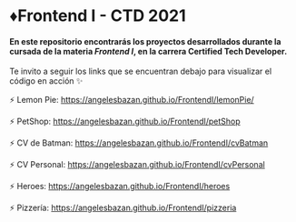 # ♦Frontend I - CTD 2021

#### En este repositorio encontrarás los proyectos desarrollados durante la cursada de la materia *Frontend I*, en la carrera  **Certified Tech Developer**.

Te invito a seguir los links que se encuentran debajo para visualizar el código en acción ✨

⚡ Lemon Pie: https://angelesbazan.github.io/FrontendI/lemonPie/

⚡ PetShop: https://angelesbazan.github.io/FrontendI/petShop

⚡ CV de Batman: https://angelesbazan.github.io/FrontendI/cvBatman

⚡ CV Personal: https://angelesbazan.github.io/FrontendI/cvPersonal

⚡ Heroes: https://angelesbazan.github.io/FrontendI/heroes

⚡ Pizzería: https://angelesbazan.github.io/FrontendI/pizzeria
